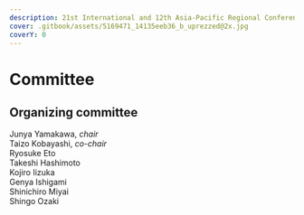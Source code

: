 ```yaml
---
description: 21st International and 12th Asia-Pacific Regional Conference of the ISTVS
cover: .gitbook/assets/5169471_14135eeb36_b_uprezzed@2x.jpg
coverY: 0
---
```


# Committee

## Organizing committee

Junya Yamakawa, _chair_\
Taizo Kobayashi, _co-chair_\
Ryosuke Eto\
Takeshi Hashimoto\
Kojiro Iizuka\
Genya Ishigami\
Shinichiro Miyai\
Shingo Ozaki
